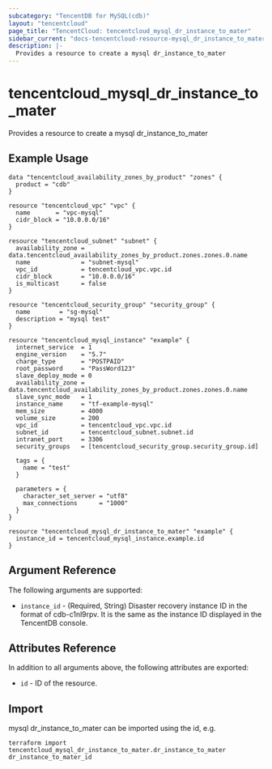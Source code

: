 ```yaml
---
subcategory: "TencentDB for MySQL(cdb)"
layout: "tencentcloud"
page_title: "TencentCloud: tencentcloud_mysql_dr_instance_to_mater"
sidebar_current: "docs-tencentcloud-resource-mysql_dr_instance_to_mater"
description: |-
  Provides a resource to create a mysql dr_instance_to_mater
---
```


# tencentcloud_mysql_dr_instance_to_mater

Provides a resource to create a mysql dr_instance_to_mater

## Example Usage

```hcl
data "tencentcloud_availability_zones_by_product" "zones" {
  product = "cdb"
}

resource "tencentcloud_vpc" "vpc" {
  name       = "vpc-mysql"
  cidr_block = "10.0.0.0/16"
}

resource "tencentcloud_subnet" "subnet" {
  availability_zone = data.tencentcloud_availability_zones_by_product.zones.zones.0.name
  name              = "subnet-mysql"
  vpc_id            = tencentcloud_vpc.vpc.id
  cidr_block        = "10.0.0.0/16"
  is_multicast      = false
}

resource "tencentcloud_security_group" "security_group" {
  name        = "sg-mysql"
  description = "mysql test"
}

resource "tencentcloud_mysql_instance" "example" {
  internet_service  = 1
  engine_version    = "5.7"
  charge_type       = "POSTPAID"
  root_password     = "PassWord123"
  slave_deploy_mode = 0
  availability_zone = data.tencentcloud_availability_zones_by_product.zones.zones.0.name
  slave_sync_mode   = 1
  instance_name     = "tf-example-mysql"
  mem_size          = 4000
  volume_size       = 200
  vpc_id            = tencentcloud_vpc.vpc.id
  subnet_id         = tencentcloud_subnet.subnet.id
  intranet_port     = 3306
  security_groups   = [tencentcloud_security_group.security_group.id]

  tags = {
    name = "test"
  }

  parameters = {
    character_set_server = "utf8"
    max_connections      = "1000"
  }
}

resource "tencentcloud_mysql_dr_instance_to_mater" "example" {
  instance_id = tencentcloud_mysql_instance.example.id
}
```

## Argument Reference

The following arguments are supported:

* `instance_id` - (Required, String) Disaster recovery instance ID in the format of cdb-c1nl9rpv. It is the same as the instance ID displayed in the TencentDB console.

## Attributes Reference

In addition to all arguments above, the following attributes are exported:

* `id` - ID of the resource.




## Import

mysql dr_instance_to_mater can be imported using the id, e.g.

```
terraform import tencentcloud_mysql_dr_instance_to_mater.dr_instance_to_mater dr_instance_to_mater_id
```

